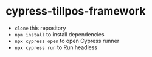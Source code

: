 # cypress-tillpos-framework
- `clone` this repository
- `npm install` to install dependencies
- `npx cypress open` to open Cypress runner
- `npx cypress run` to Run headless  